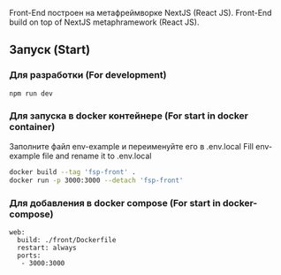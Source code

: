 Front-End построен на метафреймворке NextJS (React JS).
Front-End build on top of NextJS metaphramework (React JS).

## Запуск (Start)

### Для разработки (For development)

```bash
npm run dev
```

### Для запуска в docker контейнере (For start in docker container)

Заполните файл env-example и переименуйте его в .env.local
Fill env-example file and rename it to .env.local

```bash
docker build --tag 'fsp-front' .
docker run -p 3000:3000 --detach 'fsp-front'
```

### Для добавления в docker compose (For start in docker-compose)

```docker-compose
web:
  build: ./front/Dockerfile
  restart: always
  ports:
   - 3000:3000
```
